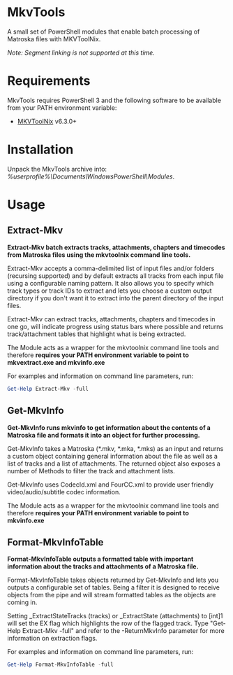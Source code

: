 MkvTools
========

A small set of PowerShell modules that enable batch processing of Matroska files with  MKVToolNix.

_Note: Segment linking is not supported at this time._

Requirements
============

MkvTools requires PowerShell 3 and the following software to be available from your PATH environment variable:

* [MKVToolNix](http://www.bunkus.org/videotools/mkvtoolnix/) v6.3.0+

Installation
============

Unpack the MkvTools archive into: _%userprofile%\Documents\WindowsPowerShell\Modules_.

Usage
=====

Extract-Mkv
-----------

**Extract-Mkv batch extracts tracks, attachments, chapters and timecodes from Matroska files using the mkvtoolnix command line tools.**


Extract-Mkv accepts a comma-delimited list of input files and/or folders (recursing supported) and by default extracts all tracks from each input file using a configurable naming pattern.
It also allows you to specify which track types or track IDs to extract and lets you choose a custom output directory if you don't want it to extract into the parent directory of the input files.

Extract-Mkv can extract tracks, attachments, chapters and timecodes in one go, will indicate progress using status bars where possible and returns track/attachment tables that highlight what is being extracted. 

The Module acts as a wrapper for the mkvtoolnix command line tools and therefore **requires your PATH environment variable to point to mkvextract.exe and mkvinfo.exe**

For examples and information on command line parameters, run:

```PowerShell
Get-Help Extract-Mkv -full
```

Get-MkvInfo
-----------

**Get-MkvInfo runs mkvinfo to get information about the contents of a Matroska file and formats it into an object for further processing.**

Get-MkvInfo takes a Matroska (*.mkv, *.mka, *.mks) as an input and returns a custom object containing general information about the file as well as a list of tracks and a list of attachments.
The returned object also exposes a number of Methods to filter the track and attachment lists.

Get-MkvInfo uses CodecId.xml and FourCC.xml to provide user friendly video/audio/subtitle codec information.

The Module acts as a wrapper for the mkvtoolnix command line tools and therefore **requires your PATH environment variable to point to mkvinfo.exe**


Format-MkvInfoTable
-------------------

**Format-MkvInfoTable outputs a formatted table with important information about the tracks and attachments of a Matroska file.**

Format-MkvInfoTable takes objects returned by Get-MkvInfo and lets you outputs a configurable set of tables.
Being a filter it is designed to receive objects from the pipe
and will stream formatted tables as the objects are coming in.

Setting _ExtractStateTracks (tracks) or _ExtractState (attachments) to [int]1 will set the EX flag
which highlights the row of the flagged track.
Type "Get-Help Extract-Mkv -full" and refer to the -ReturnMkvInfo parameter for more information on extraction flags.

For examples and information on command line parameters, run:

```PowerShell
Get-Help Format-MkvInfoTable -full
```